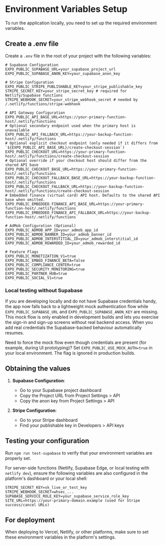 # Environment Variables Setup

To run the application locally, you need to set up the required environment variables.

## Create a .env file

Create a `.env` file in the root of your project with the following variables:

```
# Supabase Configuration
EXPO_PUBLIC_SUPABASE_URL=your_supabase_project_url
EXPO_PUBLIC_SUPABASE_ANON_KEY=your_supabase_anon_key

# Stripe Configuration
EXPO_PUBLIC_STRIPE_PUBLISHABLE_KEY=your_stripe_publishable_key
STRIPE_SECRET_KEY=your_stripe_secret_key # required for Netlify/Supabase functions
STRIPE_WEBHOOK_SECRET=your_stripe_webhook_secret # needed by /.netlify/functions/stripe-webhook

# API Gateway Configuration
EXPO_PUBLIC_API_BASE_URL=https://your-primary-function-host/.netlify/functions
# Optional secondary endpoint used when the primary host is unavailable
EXPO_PUBLIC_API_FALLBACK_URL=https://your-backup-function-host/.netlify/functions
# Optional explicit checkout endpoint (only needed if it differs from `${EXPO_PUBLIC_API_BASE_URL}/create-checkout-session`)
EXPO_PUBLIC_CHECKOUT_URL=https://your-primary-function-host/.netlify/functions/create-checkout-session
# Optional override if your checkout host should differ from the shared API base
EXPO_PUBLIC_CHECKOUT_BASE_URL=https://your-primary-function-host/.netlify/functions
EXPO_PUBLIC_CHECKOUT_FALLBACK_BASE_URL=https://your-backup-function-host/.netlify/functions
EXPO_PUBLIC_CHECKOUT_FALLBACK_URL=https://your-backup-function-host/.netlify/functions/create-checkout-session
# Embedded finance (virtual card) API host. Defaults to the shared API base when omitted.
EXPO_PUBLIC_EMBEDDED_FINANCE_API_BASE_URL=https://your-primary-function-host/.netlify/functions
EXPO_PUBLIC_EMBEDDED_FINANCE_API_FALLBACK_URL=https://your-backup-function-host/.netlify/functions

# AdMob Configuration (Optional)
EXPO_PUBLIC_ADMOB_APP_ID=your_admob_app_id
EXPO_PUBLIC_ADMOB_BANNER_ID=your_admob_banner_id
EXPO_PUBLIC_ADMOB_INTERSTITIAL_ID=your_admob_interstitial_id
EXPO_PUBLIC_ADMOB_REWARDED_ID=your_admob_rewarded_id

# Feature Flags
EXPO_PUBLIC_MONETIZATION_V1=true
EXPO_PUBLIC_EMBED_FINANCE_BETA=false
EXPO_PUBLIC_COMPLIANCE_CENTER=true
EXPO_PUBLIC_SECURITY_MONITORING=true
EXPO_PUBLIC_PARTNER_HUB=true
EXPO_PUBLIC_SOCIAL_V1=true
```

### Local testing without Supabase

If you are developing locally and do not have Supabase credentials handy, the app now falls back to a lightweight mock authentication flow while `EXPO_PUBLIC_SUPABASE_URL` and `EXPO_PUBLIC_SUPABASE_ANON_KEY` are missing. This mock flow is only enabled in development builds and lets you exercise the sign-in and sign-up screens without real backend access. When you add real credentials the Supabase-backed behaviour automatically resumes.

Need to force the mock flow even though credentials are present (for example, during UI prototyping)? Set `EXPO_PUBLIC_USE_MOCK_AUTH=true` in your local environment. The flag is ignored in production builds.

## Obtaining the values

1. **Supabase Configuration**:

   - Go to your Supabase project dashboard
   - Copy the Project URL from Project Settings > API
   - Copy the anon key from Project Settings > API

2. **Stripe Configuration**:
   - Go to your Stripe dashboard
   - Find your publishable key in Developers > API keys

## Testing your configuration

Run `npm run test-supabase` to verify that your environment variables are properly set.

For server-side functions (Netlify, Supabase Edge, or local testing with `netlify dev`), ensure the following variables are also configured in the platform's dashboard or your local shell:

```
STRIPE_SECRET_KEY=sk_live_or_test_key
STRIPE_WEBHOOK_SECRET=whsec_...
SUPABASE_SERVICE_ROLE_KEY=your_supabase_service_role_key
SITE_URL=https://your-primary-domain.example (used for Stripe success/cancel URLs)
```

## For deployment

When deploying to Vercel, Netlify, or other platforms, make sure to set these environment variables in the platform's settings.
